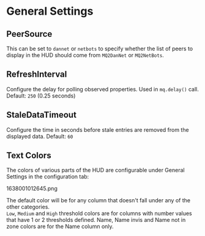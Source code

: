 # General Settings

## PeerSource
This can be set to `dannet` or `netbots` to specify whether the list of peers to display in the HUD should come from `MQ2DanNet` or `MQ2NetBots`.

## RefreshInterval
Configure the delay for polling observed properties. Used in `mq.delay()` call.
Default: `250` (0.25 seconds)

## StaleDataTimeout
Configure the time in seconds before stale entries are removed from the displayed data.
Default: `60`

## Text Colors
The colors of various parts of the HUD are configurable under General Settings in the configuration tab:

1638001012645.png

The default color will be for any column that doesn't fall under any of the other categories.  
`Low`, `Medium` and `High` threshold colors are for columns with number values that have 1 or 2 thresholds defined.
Name, Name invis and Name not in zone colors are for the Name column only.